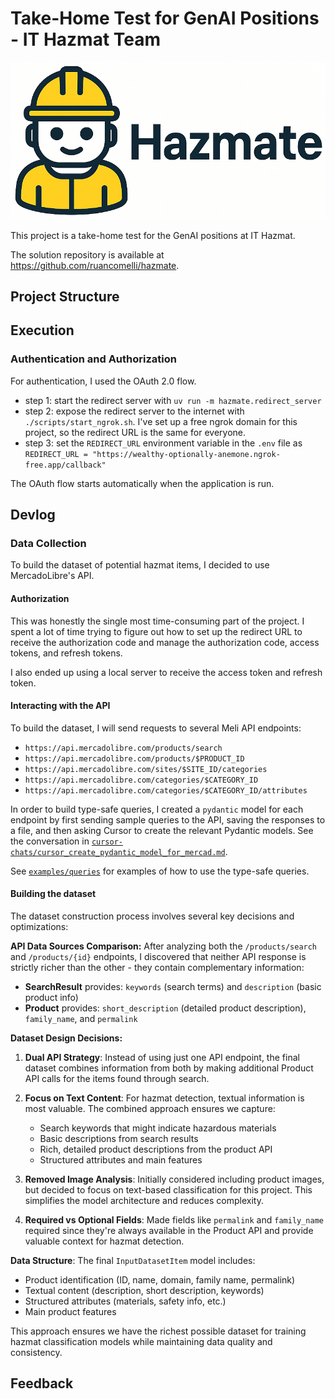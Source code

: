 # Take-Home Test for GenAI Positions - IT Hazmat Team

![Project Hero](assets/hero.png)

This project is a take-home test for the GenAI positions at IT Hazmat.

The solution repository is available at https://github.com/ruancomelli/hazmate.

<!-- TODO: make this repo public! -->

<!-- TODO: extend this section -->

<!-- TODO: create more sections for each part of the project -->

## Project Structure

## Execution

### Authentication and Authorization

For authentication, I used the OAuth 2.0 flow.

- step 1: start the redirect server with `uv run -m hazmate.redirect_server`
- step 2: expose the redirect server to the internet with `./scripts/start_ngrok.sh`. I've set up a free ngrok domain for this project, so the redirect URL is the same for everyone.
- step 3: set the `REDIRECT_URL` environment variable in the `.env` file as `REDIRECT_URL = "https://wealthy-optionally-anemone.ngrok-free.app/callback"`

The OAuth flow starts automatically when the application is run.

## Devlog

### Data Collection

To build the dataset of potential hazmat items, I decided to use MercadoLibre's API.

#### Authorization

<!-- TODO: explain why I preferred the API over scraping; namely: more reliable, allows me to send queries, less complicated, less chance of getting blocked, simpler to implement, etc. -->

This was honestly the single most time-consuming part of the project. I spent a lot of time trying to figure out how to set up the redirect URL to receive the authorization code and manage the authorization code, access tokens, and refresh tokens.

I also ended up using a local server to receive the access token and refresh token.

#### Interacting with the API

To build the dataset, I will send requests to several Meli API endpoints:

- `https://api.mercadolibre.com/products/search`
- `https://api.mercadolibre.com/products/$PRODUCT_ID`
- `https://api.mercadolibre.com/sites/$SITE_ID/categories`
- `https://api.mercadolibre.com/categories/$CATEGORY_ID`
- `https://api.mercadolibre.com/categories/$CATEGORY_ID/attributes`

In order to build type-safe queries, I created a `pydantic` model for each endpoint by first sending sample queries to the API, saving the responses to a file, and then asking Cursor to create the relevant Pydantic models. See the conversation in [`cursor-chats/cursor_create_pydantic_model_for_mercad.md`](cursor-chats/cursor_create_pydantic_model_for_mercad.md).

See [`examples/queries`](examples/queries) for examples of how to use the type-safe queries.

#### Building the dataset

<!-- Relevant chat: https://chatgpt.com/share/685c82d0-05f0-8009-88d4-76a4105c4702 -->

The dataset construction process involves several key decisions and optimizations:

**API Data Sources Comparison:**
After analyzing both the `/products/search` and `/products/{id}` endpoints, I discovered that neither API response is strictly richer than the other - they contain complementary information:

- **SearchResult** provides: `keywords` (search terms) and `description` (basic product info)
- **Product** provides: `short_description` (detailed product description), `family_name`, and `permalink`

**Dataset Design Decisions:**

1. **Dual API Strategy**: Instead of using just one API endpoint, the final dataset combines information from both by making additional Product API calls for the items found through search.

2. **Focus on Text Content**: For hazmat detection, textual information is most valuable. The combined approach ensures we capture:

   - Search keywords that might indicate hazardous materials
   - Basic descriptions from search results
   - Rich, detailed product descriptions from the product API
   - Structured attributes and main features

3. **Removed Image Analysis**: Initially considered including product images, but decided to focus on text-based classification for this project. This simplifies the model architecture and reduces complexity.

4. **Required vs Optional Fields**: Made fields like `permalink` and `family_name` required since they're always available in the Product API and provide valuable context for hazmat detection.

**Data Structure**: The final `InputDatasetItem` model includes:

- Product identification (ID, name, domain, family name, permalink)
- Textual content (description, short description, keywords)
- Structured attributes (materials, safety info, etc.)
- Main product features

This approach ensures we have the richest possible dataset for training hazmat classification models while maintaining data quality and consistency.

<!--
TODO:

### Inference

### Evaluation

One idea: items have attributes that can give us 100% accuracy - like "is flammable: true". This is good because it allows us to build an evaluation set.

### Deployment

### Updating
-->

<!-- TODO: write the following in a readable and structured way:

I am not much worried about catastrophic forgetting because:

- I am not fine-tuning models
- I am not chaining messages indefinitely (as would happen in a chatbot)
- ...?

 -->

## Feedback

<!-- TODO: give them some feedback on the challenge? -->
